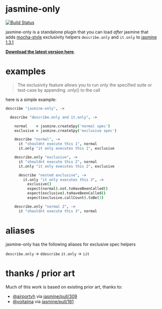 # jasmine-only

[![Build Status](https://travis-ci.org/davemo/jasmine-only.png?branch=master)](https://travis-ci.org/davemo/jasmine-only)

jasmine-only is a standalone plugin that you can load _after_ jasmine that adds [mocha-style](http://visionmedia.github.io/mocha/#exclusive-tests) exclusivity helpers `describe.only` and `it.only` to [jasmine 1.3.1](https://github.com/pivotal/jasmine/releases/tag/v1.3.1)

**[Download the latest version here](https://github.com/davemo/jasmine-only/releases/download/0.1.0/jasmine-only.js)**.

# examples

> The exclusivity feature allows you to run only the specified suite or test-case by appending .only() to the call

here is a simple example:

```coffeescript
describe "jasmine-only", ->

  describe "describe.only and it.only", ->

    normal    = jasmine.createSpy('normal spec')
    exclusive = jasmine.createSpy('exclusive spec')

    describe "normal", ->
      it "shouldnt execute this 1", normal
      it.only "it only executes this 1", exclusive

    describe.only "exclusive", ->
      it "shouldnt execute this 2", normal
      it.only "it only executes this 2", exclusive

      describe "nested exclusive", ->
        it.only "it only executes this 3", ->
          exclusive()
          expect(normal).not.toHaveBeenCalled()
          expect(exclusive).toHaveBeenCalled()
          expect(exclusive.callCount).toBe(3)

    describe.only "normal 2", ->
      it "shouldnt execute this 3", normal
```

# aliases

jasmine-only has the following aliases for exclusive spec helpers

`describe.only` -> `ddescribe`
`it.only`       -> `iit`

# thanks / prior art

Much of this work is based on existing prior art, thanks to:
* [@airportyh](https://github.com/airportyh) via [jasmine/pull/309](https://github.com/pivotal/jasmine/pull/309)
* [@vojtajina](https://github.com/vojtajina) via [jasmine/pull/181](https://github.com/pivotal/jasmine/pull/181)

